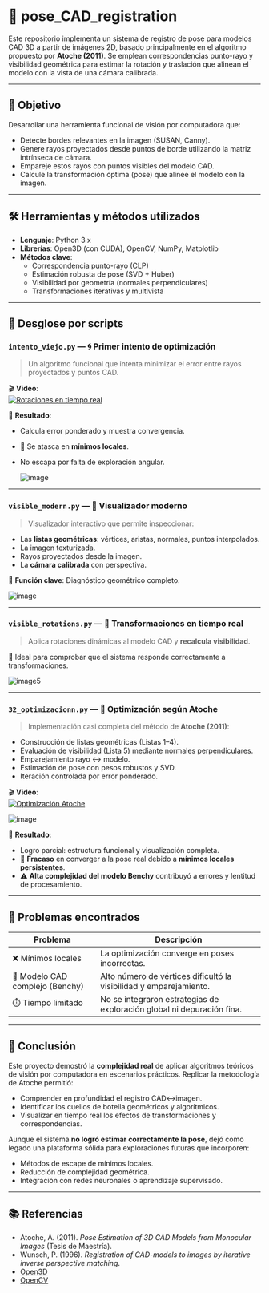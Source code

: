 # 🧭 pose_CAD_registration

Este repositorio implementa un sistema de registro de pose para modelos CAD 3D a partir de imágenes 2D, basado principalmente en el algoritmo propuesto por **Atoche (2011)**. Se emplean correspondencias punto-rayo y visibilidad geométrica para estimar la rotación y traslación que alinean el modelo con la vista de una cámara calibrada.

---

## 🎯 Objetivo

Desarrollar una herramienta funcional de visión por computadora que:

- Detecte bordes relevantes en la imagen (SUSAN, Canny).
- Genere rayos proyectados desde puntos de borde utilizando la matriz intrínseca de cámara.
- Empareje estos rayos con puntos visibles del modelo CAD.
- Calcule la transformación óptima (pose) que alinee el modelo con la imagen.

---

## 🛠️ Herramientas y métodos utilizados

- **Lenguaje**: Python 3.x
- **Librerías**: Open3D (con CUDA), OpenCV, NumPy, Matplotlib
- **Métodos clave**:
  - Correspondencia punto-rayo (CLP)
  - Estimación robusta de pose (SVD + Huber)
  - Visibilidad por geometría (normales perpendiculares)
  - Transformaciones iterativas y multivista

---

## 📂 Desglose por scripts

### `intento_viejo.py` — 🌀 Primer intento de optimización

> Un algoritmo funcional que intenta minimizar el error entre rayos proyectados y puntos CAD.

🎬 **Video**:  
[![Rotaciones en tiempo real](https://img.youtube.com/vi/fMsy3DXZB2s/0.jpg)](https://youtu.be/fMsy3DXZB2s?si=36iL8rra4udyjm5_)


📌 **Resultado**:
- Calcula error ponderado y muestra convergencia.
- 🚨 Se atasca en **mínimos locales**.  
- No escapa por falta de exploración angular.

  ![image](https://github.com/user-attachments/assets/c8a937c4-0461-49cb-a069-5fe2329662f9)


---

### `visible_modern.py` — 🧰 Visualizador moderno

> Visualizador interactivo que permite inspeccionar:

- Las **listas geométricas**: vértices, aristas, normales, puntos interpolados.
- La imagen texturizada.
- Rayos proyectados desde la imagen.
- La **cámara calibrada** con perspectiva.

🎯 **Función clave**: Diagnóstico geométrico completo.

  ![image](https://github.com/user-attachments/assets/a4b26420-cd9c-47cf-bd84-b128e65139d7)


---

### `visible_rotations.py` — 🔄 Transformaciones en tiempo real

> Aplica rotaciones dinámicas al modelo CAD y **recalcula visibilidad**.

📍 Ideal para comprobar que el sistema responde correctamente a transformaciones.

 
![image5](https://github.com/user-attachments/assets/56cefa01-82c6-4229-ba3f-ab3bf2d5e0db)



---

### `32_optimizacionn.py` — 🔬 Optimización según Atoche

> Implementación casi completa del método de **Atoche (2011)**:
- Construcción de listas geométricas (Listas 1–4).
- Evaluación de visibilidad (Lista 5) mediante normales perpendiculares.
- Emparejamiento rayo ↔ modelo.
- Estimación de pose con pesos robustos y SVD.
- Iteración controlada por error ponderado.

🎬 **Video**:  
[![Optimización Atoche](https://img.youtube.com/vi/jx56KG5L3dE/0.jpg)](https://youtu.be/jx56KG5L3dE?si=6sKcNj0x9pLJSd_T)

  ![image](https://github.com/user-attachments/assets/b9f580b7-017a-4391-8813-386540cbb26a)


📌 **Resultado**:
- Logro parcial: estructura funcional y visualización completa.
- 🚨 **Fracaso** en converger a la pose real debido a **mínimos locales persistentes**.
- ⚠️ **Alta complejidad del modelo Benchy** contribuyó a errores y lentitud de procesamiento.

---

## 🚧 Problemas encontrados

| Problema                         | Descripción                                                                 |
|----------------------------------|-----------------------------------------------------------------------------|
| ❌ Mínimos locales               | La optimización converge en poses incorrectas.                              |
| 🐌 Modelo CAD complejo (Benchy) | Alto número de vértices dificultó la visibilidad y emparejamiento.         |
| ⏱️ Tiempo limitado               | No se integraron estrategias de exploración global ni depuración fina.     |

---

## 🧠 Conclusión

Este proyecto demostró la **complejidad real** de aplicar algoritmos teóricos de visión por computadora en escenarios prácticos. Replicar la metodología de Atoche permitió:

- Comprender en profundidad el registro CAD↔imagen.
- Identificar los cuellos de botella geométricos y algorítmicos.
- Visualizar en tiempo real los efectos de transformaciones y correspondencias.

Aunque el sistema **no logró estimar correctamente la pose**, dejó como legado una plataforma sólida para exploraciones futuras que incorporen:

- Métodos de escape de mínimos locales.
- Reducción de complejidad geométrica.
- Integración con redes neuronales o aprendizaje supervisado.

---

## 📚 Referencias

- Atoche, A. (2011). *Pose Estimation of 3D CAD Models from Monocular Images* (Tesis de Maestría).
- Wunsch, P. (1996). *Registration of CAD-models to images by iterative inverse perspective matching*.
- [Open3D](http://www.open3d.org/)
- [OpenCV](https://opencv.org/)
